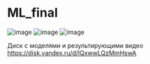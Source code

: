 # ML_final
![image](https://github.com/user-attachments/assets/11e2726b-d5db-43ed-9161-8149d19c9c97)
![image](https://github.com/user-attachments/assets/39830016-d20d-463e-ae69-5a454f2a728f)
![image](https://github.com/user-attachments/assets/855e41f9-f8cc-46ce-b05b-2b921a57dee7)


Диск с моделями и результирующими видео https://disk.yandex.ru/d/lQxwwLQzMmHswA
